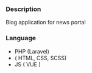 ### Description
Blog application for news portal

### Language
- PHP (Laravel)
- ( HTML, CSS,  SCSS)
- JS ( VUE )

